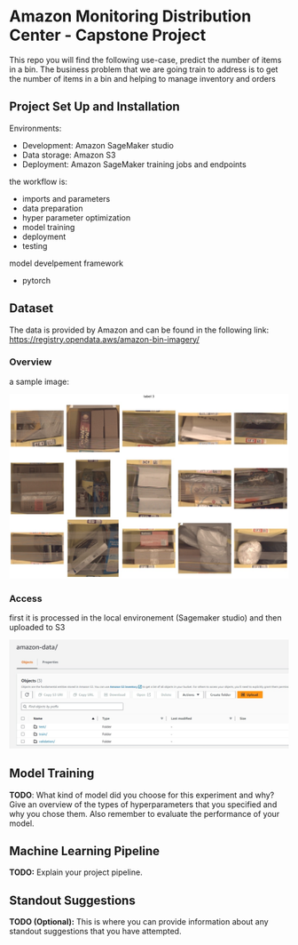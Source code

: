 # Amazon Monitoring Distribution Center - Capstone Project

This repo you will find the following use-case, predict the number of items in a bin. The business problem that we are going train to address is to get the number of items in a bin and helping to manage inventory and orders

## Project Set Up and Installation

Environments:

* Development: Amazon SageMaker studio
* Data storage: Amazon S3
* Deployment: Amazon SageMaker training jobs and endpoints

the workflow is:

* imports and parameters
* data preparation
* hyper parameter optimization
* model training
* deployment
* testing

model develpement framework

* pytorch

## Dataset

The data is provided by Amazon and can be found in the following link: https://registry.opendata.aws/amazon-bin-imagery/




### Overview

a sample image:

![alt text](https://github.com/miguelmayhem92/Udacity_projects/blob/main/monitoring-distribution-center/screenshots/sample_images.jpg) 



### Access

first it is processed in the local environement (Sagemaker studio) and then uploaded to S3

![alt text](https://github.com/miguelmayhem92/Udacity_projects/blob/main/monitoring-distribution-center/screenshots/s3bucket.jpg) 

## Model Training
**TODO**: What kind of model did you choose for this experiment and why? Give an overview of the types of hyperparameters that you specified and why you chose them. Also remember to evaluate the performance of your model.

## Machine Learning Pipeline
**TODO:** Explain your project pipeline.

## Standout Suggestions
**TODO (Optional):** This is where you can provide information about any standout suggestions that you have attempted.
